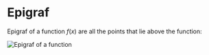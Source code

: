 # Epigraf

Epigraf of a function $f(x)$ are all the points that lie above the function:

![Epigraf of a function](../.images/epigraf_of_a_function.png)